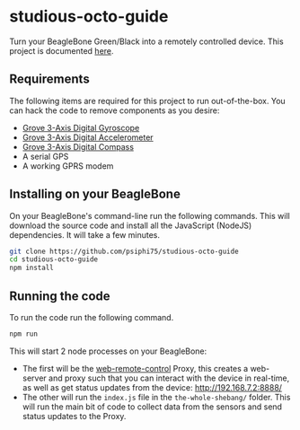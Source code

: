 # studious-octo-guide
Turn your BeagleBone Green/Black into a remotely controlled device.  This project is documented [here](https://www.hackster.io/anemoi/lean-green-rc-sailing-machine-2cdde5).

## Requirements
The following items are required for this project to run out-of-the-box.  You can hack the code to remove components as you desire:
- [Grove 3-Axis Digital Gyroscope](http://www.seeedstudio.com/depot/Grove-3Axis-Digital-Gyro-p-750.html)
- [Grove 3-Axis Digital Accelerometer](http://www.seeedstudio.com/wiki/Grove_-_3-Axis_Digital_Accelerometer%28%C2%B11.5g%29)
- [Grove 3-Axis Digital Compass](http://www.seeedstudio.com/wiki/Grove_-_3-Axis_Compass_V1.0)
- A serial GPS
- A working GPRS modem

## Installing on your BeagleBone

On your BeagleBone's command-line run the following commands.  This will download
the source code and install all the JavaScript (NodeJS) dependencies.  It will
take a few minutes.

```bash
git clone https://github.com/psiphi75/studious-octo-guide
cd studious-octo-guide
npm install
```

## Running the code

To run the code run the following command.

```bash
npm run
```

This will start 2 node processes on your BeagleBone:
 - The first will be the [web-remote-control](https://www.npmjs.com/package/web-remote-control) Proxy, this creates a web-server and proxy such that you can interact with the device in real-time, as well as get status updates from the device: http://192.168.7.2:8888/
 - The other will run the `index.js` file in the `the-whole-shebang/` folder. This will run the main bit of code to collect data from the sensors and send status updates to the Proxy.
